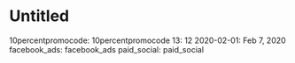 # Untitled

10percentpromocode: 10percentpromocode
13: 12
2020-02-01: Feb 7, 2020
facebook_ads: facebook_ads
paid_social: paid_social